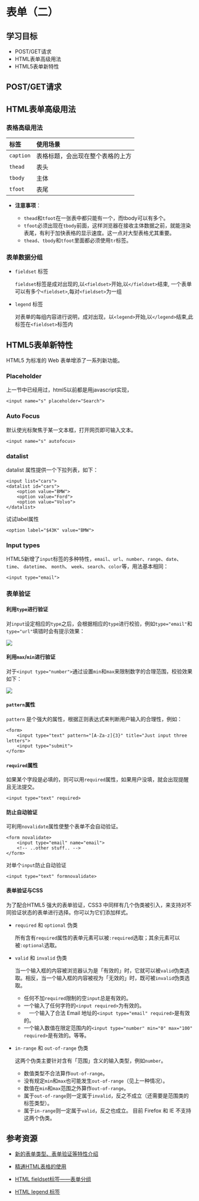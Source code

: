 # 表单（二）

## 学习目标


* POST/GET请求
* HTML表单高级用法
* HTML5表单新特性

## POST/GET请求

## HTML表单高级用法

### 表格高级用法

|标签|使用场景|
|:---|:-------|
|`caption`|表格标题，会出现在整个表格的上方|
|`thead`|表头|
|`tbody`|主体|
|`tfoot`|表尾|

* __注意事项__：

    - `thead`和`tfoot`在一张表中都只能有一个，而tbody可以有多个。
    - `tfoot`必须出现在`tbody`前面，这样浏览器在接收主体数据之前，就能渲染表尾，有利于加快表格的显示速度。这一点对大型表格尤其重要。
    - `thead`、`tbody`和`tfoot`里面都必须使用`tr`标签。

### 表单数据分组

* `fieldset` 标签

    `fieldset`标签是成对出现的,以`<fieldset>`开始,以`</fieldset>`结束, 一个表单可以有多个`<fieldset>`,每对`<fieldset>`为一组

* `legend` 标签

    对表单的每组内容进行说明，成对出现，以`<legend>`开始,以`</legend>`结束,此标签在`<fieldset>`标签内


## HTML5表单新特性

HTML5 为标准的 Web 表单增添了一系列新功能。

### Placeholder

上一节中已经用过，html5以前都是用javascript实现，
```
<input name="s" placeholder="Search">
```

### Auto Focus

默认使光标聚焦于某一文本框，打开网页即可输入文本。

```
<input name="s" autofocus>
```

### datalist

datalist 属性提供一个下拉列表，如下：

```
<input list="cars">
<datalist id="cars">
    <option value="BMW">
    <option value="Ford">
    <option value="Volvo">
</datalist>
```
试试label属性

```
<option label="$43K" value="BMW">
```

### Input types

HTML5新增了`input`标签的多种特性，`email`、`url`、`number`、`range`、`date`、 `time`、 `datetime`、 `month`、 `week`、`search`、`color`等，用法基本相同：

```
<input type="email">
```

### 表单验证

#### 利用`type`进行验证

对`input`设定相应的`type`之后，会根据相应的`type`进行校验，例如`type="email"`和`type="url"`填错时会有提示效果：

![](./images/type-validation.png)

#### 利用`max`/`min`进行验证

对于`<input type="number">`通过设置`min`和`max`来限制数字的合理范围，校验效果如下：

![](./images/number-validation.png)

#### `pattern`属性

`pattern` 是个强大的属性，根据正则表达式来判断用户输入的合理性，例如：

```
<form>
    <input type="text" pattern="[A-Za-z]{3}" title="Just input three letters">
    <input type="submit">
</form>
```

#### `required`属性

如果某个字段是必填的，则可以用`required`属性，如果用户没填，就会出现提醒且无法提交。

```
<input type="text" required>
```

#### 防止自动验证

可利用`novalidate`属性使整个表单不会自动验证。

```
<form novalidate>
    <input type="email" name="email">
    <!-- ..other stuff.. -->
</form>
```

对单个`input`防止自动验证

```
<input type="text" formnovalidate>
```

#### 表单验证与CSS

为了配合HTML5 强大的表单验证，CSS3 中同样有几个伪类被引入，来支持对不同验证状态的表单进行选择。你可以为它们添加样式。

* `required` 和 `optional` 伪类

    所有含有`required`属性的表单元素可以被`:required`选取；其余元素可以被`:optional`选取。

* `valid` 和 `invalid` 伪类

    当一个输入框的内容被浏览器认为是「有效的」时，它就可以被`valid`伪类选取。相反，当一个输入框的内容被视为「无效的」时，既可被`invalid`伪类选取。
    
    * 任何不加`required`限制的空`input`总是有效的。
    * 一个输入了任何字符的`<input required>`为有效的。
    * 　一个输入了合法 Email 地址的`<input type="email" required>`是有效的。
    * 一个输入数值在限定范围内的`<input type="number" min="0" max="100" required>`是有效的。等等。

* `in-range` 和 `out-of-range` 伪类

    这两个伪类主要针对含有「范围」含义的输入类型，例如`number`。
    
    * 数值类型不合法算作`out-of-range`。
    * 没有规定`min`和`max`也可能发生`out-of-range`（见上一种情况）。
    * 数值在`min`和`max`范围之外算作`out-of-range`。
    * 属于`out-of-range`则一定属于`invalid`，反之不成立（还需要是范围类的标签类型）。
    * 属于`in-range`则一定属于`valid`，反之也成立。
    目前 Firefox 和 IE 不支持这两个伪类。



## 参考资源

* [新的表单类型、表单验证等特性介绍](https://www.renfei.org/blog/html5-introduction-4-form-types-and-validation.html)

* [精通HTML表格的使用](http://www.ruanyifeng.com/blog/2009/05/html_table_mastering.html)
* [HTML fieldset标签——表单分组](http://www.dreamdu.com/xhtml/tag_fieldset/)

* [HTML legend 标签](http://www.dreamdu.com/xhtml/tag_legend/)